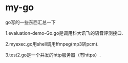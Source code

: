 # my-go
go写的一些东西汇总一下

1.evaluation-demo-Go.go是调用科大讯飞的语音评测接口.

2.myexec.go用shell调用ffmpeg(mp3转pcm).

3.test2.go是一个并发的http服务器（有https）.



